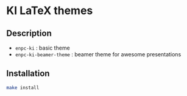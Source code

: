 # KI LaTeX themes

## Description

- `enpc-ki` : basic theme
- `enpc-ki-beamer-theme` : beamer theme for awesome presentations

## Installation

``` bash
make install
```
